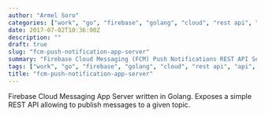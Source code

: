 ```yaml
---
author: "Armel Soro"
categories: ["work", "go", "firebase", "golang", "cloud", "rest api", "api", "rest", "portfolio-go"]
date: 2017-07-02T10:36:00Z
description: ""
draft: true
slug: "fcm-push-notification-app-server"
summary: "Firebase Cloud Messaging (FCM) Push Notifications REST API Server. Written in Golang."
tags: ["work", "go", "firebase", "golang", "cloud", "rest api", "api", "rest", "portfolio-go"]
title: "fcm-push-notification-app-server"
---
```



Firebase Cloud Messaging App Server written in Golang. Exposes a simple REST API allowing to publish messages to a given topic.

